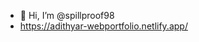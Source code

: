 - 👋 Hi, I’m @spillproof98
- https://adithyar-webportfolio.netlify.app/

<!---
spillproof98/spillproof98 is a ✨ special ✨ repository because its `README.md` (this file) appears on your GitHub profile.
You can click the Preview link to take a look at your changes.
--->
